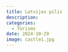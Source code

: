 ```yaml
---
title: Latvijas pilis
description: 
categories:
  - Tūrisms
date: 2024-10-29
image: castle1.jpg
---
```

